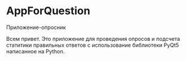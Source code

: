 # AppForQuestion
Приложение-опросник

Всем привет. Это приложение для проведения опросов и подсчета статитики правильных ответов с использование библиотеки PyQt5 написанное на Python.
